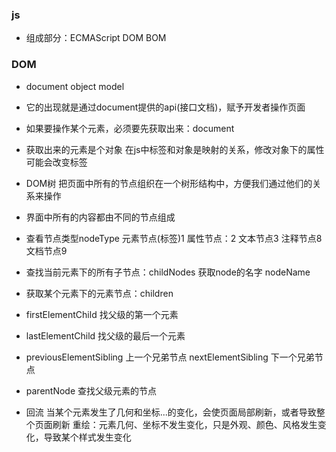 ### js
 - 组成部分：ECMAScript  DOM    BOM

 ### DOM
-  document  object  model  

- 它的出现就是通过document提供的api(接口文档)，赋予开发者操作页面

- 如果要操作某个元素，必须要先获取出来：document      

- 获取出来的元素是个对象  在js中标签和对象是映射的关系，修改对象下的属性可能会改变标签

- DOM树  把页面中所有的节点组织在一个树形结构中，方便我们通过他们的关系来操作

- 界面中所有的内容都由不同的节点组成

- 查看节点类型nodeType    元素节点(标签)1       属性节点：2       文本节点3       注释节点8       文档节点9

- 查找当前元素下的所有子节点：childNodes   获取node的名字 nodeName   

- 获取某个元素下的元素节点：children

- firstElementChild  找父级的第一个元素

- lastElementChild   找父级的最后一个元素

- previousElementSibling 上一个兄弟节点  nextElementSibling 下一个兄弟节点

- parentNode 查找父级元素的节点

- 回流 当某个元素发生了几何和坐标...的变化，会使页面局部刷新，或者导致整个页面刷新   重绘：元素几何、坐标不发生变化，只是外观、颜色、风格发生变化，导致某个样式发生变化